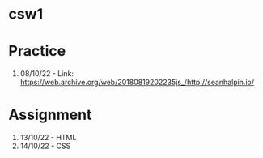 # csw1

# Practice
1. 08/10/22 - Link: https://web.archive.org/web/20180819202235js_/http://seanhalpin.io/

# Assignment
1. 13/10/22 - HTML
2. 14/10/22 - CSS
